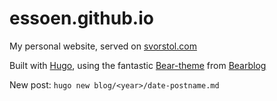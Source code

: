 # essoen.github.io
My personal website, served on [svorstol.com](https://www.svorstol.com/)

Built with [Hugo](https://gohugo.io/), using the fantastic [Bear-theme](https://github.com/janraasch/hugo-bearblog) from [Bearblog](https://bearblog.dev)

New post: `hugo new blog/<year>/date-postname.md`